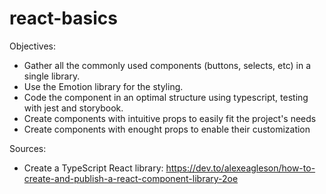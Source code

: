 # react-basics

Objectives:
* Gather all the commonly used components (buttons, selects, etc) in a single library.
* Use the Emotion library for the styling.
* Code the component in an optimal structure using typescript, testing with jest and storybook.
* Create components with intuitive props to easily fit the project's needs
* Create components with enought props to enable their customization

Sources: 
* Create a TypeScript React library: https://dev.to/alexeagleson/how-to-create-and-publish-a-react-component-library-2oe